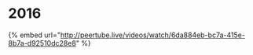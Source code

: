 # 2016

{% embed url="http://peertube.live/videos/watch/6da884eb-bc7a-415e-8b7a-d92510dc28e8" %}



